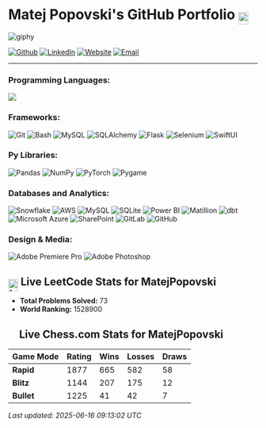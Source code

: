 # Matej Popovski's GitHub Portfolio  <img src="https://encrypted-tbn0.gstatic.com/images?q=tbn:ANd9GcSJFNphWf5pgNG9YTd9so4NUD73KcUMFuRgGYd_ZQ8S6XTKc6l2g-5CUrslKoELs2w3-lY&usqp=CAU" alt="Education" width="20" height="25" style="vertical-align: middle; margin-bottom: -10px;"/>     
  
![giphy](https://github.com/matejpopovski/matejpopovski/assets/116771786/f51ffbda-06d2-4b75-aec8-4d8c54965291)

<p> 
  <a href="https://github.com/matejpopovski" target="_blank"><img alt="Github" src="https://img.shields.io/badge/GitHub-%2312100E.svg?&style=for-the-badge&logo=Github&logoColor=white" /></a>
  <a href="https://www.linkedin.com/in/matej-popovski/" target="_blank"><img alt="LinkedIn" src="https://img.shields.io/badge/linkedin-%230077B5.svg?&style=for-the-badge&logo=linkedin&logoColor=white" /></a>
  <a href="https://matejpopovski.com" target="_blank"><img alt="Website" src="https://img.shields.io/badge/Website-%234CAF50.svg?&style=for-the-badge&logo=google-chrome&logoColor=white" /></a>
  <a href="mailto:matej.popovski@gmail.com" target="_blank"><img alt="Email" src="https://img.shields.io/badge/Email-%23D14836.svg?&style=for-the-badge&logo=gmail&logoColor=white" /></a>
</p>

 
 
--- 

### Programming Languages:
<img src="https://skillicons.dev/icons?i=py,java,mysql,cpp,c,js,r,postgres,bash" />

### Frameworks:
![Git](https://img.shields.io/badge/Git-%23F05033.svg?style=flat&logo=git&logoColor=white)
![Bash](https://img.shields.io/badge/Bash-%234EAA25.svg?style=flat&logo=gnubash&logoColor=white)
![MySQL](https://img.shields.io/badge/MySQL-%2300f.svg?style=flat&logo=mysql&logoColor=white)
![SQLAlchemy](https://img.shields.io/badge/SQLAlchemy-%23d71.svg?style=flat&logo=sqlalchemy&logoColor=white)
![Flask](https://img.shields.io/badge/Flask-%23000.svg?style=flat&logo=flask&logoColor=white)
![Selenium](https://img.shields.io/badge/Selenium-%2343B02A.svg?style=flat&logo=selenium&logoColor=white)
![SwiftUI](https://img.shields.io/badge/SwiftUI-%230064ff.svg?style=flat&logo=swift&logoColor=white)

### Py Libraries:
![Pandas](https://img.shields.io/badge/Pandas-%23150458.svg?style=flat&logo=pandas&logoColor=white)
![NumPy](https://img.shields.io/badge/NumPy-%23013243.svg?style=flat&logo=numpy&logoColor=white)
![PyTorch](https://img.shields.io/badge/PyTorch-%23EE4C2C.svg?style=flat&logo=pytorch&logoColor=white)
![Pygame](https://img.shields.io/badge/Pygame-%23363636.svg?style=flat&logo=python&logoColor=white)

### Databases and Analytics:
![Snowflake](https://img.shields.io/badge/Snowflake-%23FF1E56.svg?style=flat&logo=snowflake&logoColor=white)
![AWS](https://img.shields.io/badge/AWS-%23232F3E.svg?style=flat&logo=amazon-aws&logoColor=white)
![MySQL](https://img.shields.io/badge/MySQL-%2300f.svg?style=flat&logo=mysql&logoColor=white)
![SQLite](https://img.shields.io/badge/SQLite-%23003B57.svg?style=flat&logo=sqlite&logoColor=white)
![Power BI](https://img.shields.io/badge/Power%20BI-F2C811.svg?style=flat&logo=power-bi&logoColor=black)
![Matillion](https://img.shields.io/badge/Matillion-7ED321?style=flat&logo=matillion&logoColor=white)
![dbt](https://img.shields.io/badge/dbt-F74300?style=flat&logo=dbt&logoColor=white)
![Microsoft Azure](https://img.shields.io/badge/Microsoft%20Azure-0078D4?style=flat&logo=microsoft-azure&logoColor=white)
![SharePoint](https://img.shields.io/badge/SharePoint-0078D4?style=flat&logo=microsoft-sharepoint&logoColor=white)
![GitLab](https://img.shields.io/badge/GitLab-%23181717.svg?style=flat&logo=gitlab&logoColor=white)
![GitHub](https://img.shields.io/badge/GitHub-%23181717.svg?style=flat&logo=github&logoColor=white)

### Design & Media:
![Adobe Premiere Pro](https://img.shields.io/badge/Adobe%20Premiere%20Pro-%23005A9C.svg?style=flat&logo=adobe-premiere-pro&logoColor=white)
![Adobe Photoshop](https://img.shields.io/badge/Adobe%20Photoshop-%23005A9C.svg?style=flat&logo=adobe-photoshop&logoColor=white)
































































































































































































































































































































































































































































































































































































































































































































































































































































































































































































































































































































































































































































































































































































































































































































































































































































































































































































































































































































































































































































































































































































































































































































































































































































































































































































































































































































































































































































































































































































































































































































































































































































































































































































































































































































































































































































































































































































































































































































































































































































































































































































































































































































































































































































































































































































































































































































































































































































































































































































































































































































































































































































































































































































































































































































































































































































































































































































































































































































































































































































































































































































































































































































































































































































































































































































































































































































































































































































































































































































































































































































































































































































































































































































































































































































































































































































































































































































































































































































































































































































































































































































































































































































































































































































































































































































































































































































































































































































































































































































































































































































































































































































































































































































































































































































































































































































































































































































































































































































































































































































































































































































































































































































































































































































































































































































































































































































































































































































































































































































































































































































































































































































































































































































































































































































































































































































































































































































































































































































































































































































































































































































































































































































































































































































































































































































































































































































































































































































































































































































































<!-- START LEETCODE STATS -->
## <img src="https://upload.wikimedia.org/wikipedia/commons/1/19/LeetCode_logo_black.png" alt="LeetCode" width="20" height="25" style="vertical-align: middle; margin-bottom: -10px;"/>  Live LeetCode Stats for MatejPopovski

- **Total Problems Solved:** 73
- **World Ranking:** 1528900
<!-- END LEETCODE STATS -->

<!-- START CHESS.COM STATS -->
## <img src="https://images.chesscomfiles.com/uploads/v1/images_users/tiny_mce/PedroPinhata/phpkXK09k.png" width="17" height="22" style="vertical-align: middle; margin-bottom: -10px;"/> Live Chess.com Stats for MatejPopovski

| Game Mode | Rating | Wins | Losses | Draws |
|-----------|--------|------|--------|-------|
| **Rapid** | 1877 | 665 | 582 | 58 |
| **Blitz** | 1144 | 207 | 175 | 12 |
| **Bullet** | 1225 | 41 | 42 | 7 |

_Last updated: 2025-06-16 09:13:02 UTC_
<!-- END CHESS.COM STATS -->



























































































































































































































































































































































































































































































































































































































































































































































































































































































































































































































































































































































































































































































































































































































































































































































































































































































































































































































































































































































































































































































































































































































































































































































































































































































































































































































































































































































































































































































































































































































































































































































































































































































































































































































































































































































































































































































































































































































































































































































































































































































































































































































































































































































































































































































































































































































































































































































































































































































































































































































































































































































































































































































































































































































































































































































































































































































































































































































































































































































































































































































































































































































































































































































































































































































































































































































































































































































































































































































































































































































































































































































































































































































































































































































































































































































































































































































































































































































































































































































































































































































































































































































































































































































































































































































































































































































































































































































































































































































































































































































































































































































































































































































































































































































































































































































































































































































































































































































































































































































































































































































































































































































































































































































































































































































































































































































































































































































































































































































































































































































































































































































































































































































































































































































































































































































































































































































































































































































































































































































































































































































































































































































































































































































































































































































































































































































































































































































































































































































































































































































































